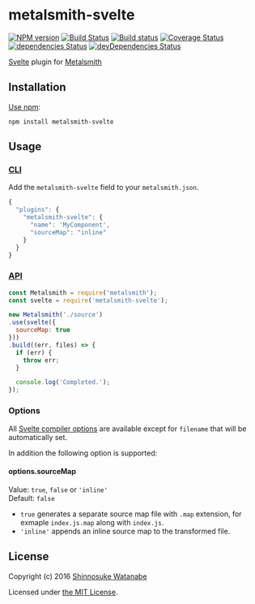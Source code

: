# metalsmith-svelte

[![NPM version](https://img.shields.io/npm/v/metalsmith-svelte.svg)](https://www.npmjs.com/package/metalsmith-svelte)
[![Build Status](https://travis-ci.org/shinnn/metalsmith-svelte.svg?branch=master)](https://travis-ci.org/shinnn/metalsmith-svelte)
[![Build status](https://ci.appveyor.com/api/projects/status/nevjeddyndcl5ubo/branch/master?svg=true)](https://ci.appveyor.com/project/ShinnosukeWatanabe/metalsmith-svelte/branch/master)
[![Coverage Status](https://img.shields.io/coveralls/shinnn/metalsmith-svelte.svg)](https://coveralls.io/r/shinnn/metalsmith-svelte)
[![dependencies Status](https://david-dm.org/shinnn/metalsmith-svelte/status.svg)](https://david-dm.org/shinnn/metalsmith-svelte)
[![devDependencies Status](https://david-dm.org/shinnn/metalsmith-svelte/dev-status.svg)](https://david-dm.org/shinnn/metalsmith-svelte?type=dev)

[Svelte](https://svelte.technology/) plugin for [Metalsmith](http://www.metalsmith.io/)

## Installation

[Use npm](https://docs.npmjs.com/cli/install):

```
npm install metalsmith-svelte
```

## Usage

### [CLI](https://github.com/metalsmith/metalsmith#cli)

Add the `metalsmith-svelte` field to your `metalsmith.json`.

```javascript
{
  "plugins": {
    "metalsmith-svelte": {
      "name": 'MyComponent',
      "sourceMap": "inline"
    }
  }
}
```

### [API](https://github.com/metalsmith/metalsmith#api)

```javascript
const Metalsmith = require('metalsmith');
const svelte = require('metalsmith-svelte');

new Metalsmith('./source')
.use(svelte({
  sourceMap: true
}))
.build((err, files) => {
  if (err) {
    throw err;
  }

  console.log('Completed.');
});
```

### Options

All [Svelte compiler options](https://github.com/sveltejs/svelte#api) are available except for `filename` that will be automatically set.

In addition the following option is supported:

#### options.sourceMap

Value: `true`, `false` or `'inline'`  
Default: `false`

* `true` generates a separate source map file with `.map` extension, for exmaple `index.js.map` along with `index.js`.
* `'inline'` appends an inline source map to the transformed file.

## License

Copyright (c) 2016 [Shinnosuke Watanabe](https://github.com/shinnn)

Licensed under [the MIT License](./LICENSE).
